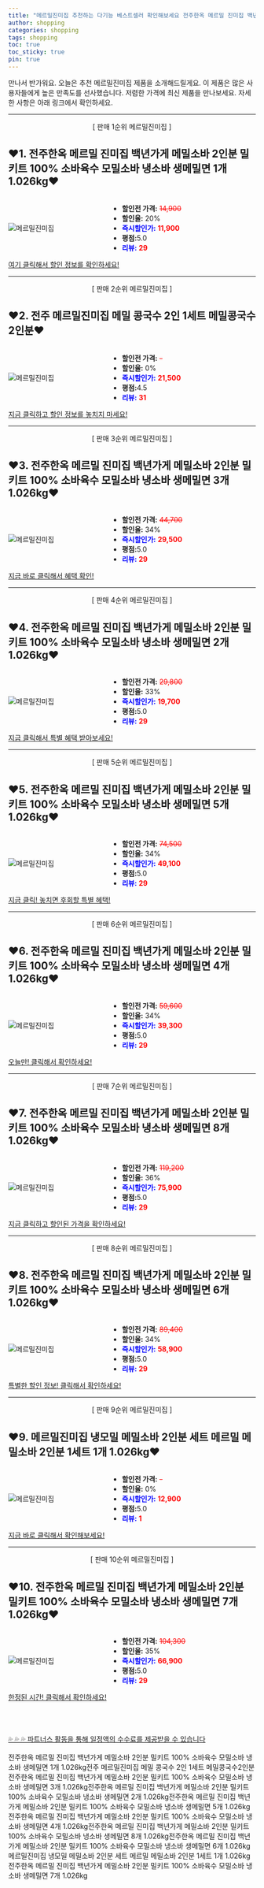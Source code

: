 ```yaml
---
title: "메르밀진미집 추천하는 다기능 베스트셀러 확인해보세요 전주한옥 메르밀 진미집 백년가게 메밀소바"
author: shopping
categories: shopping
tags: shopping
toc: true
toc_sticky: true
pin: true
---
```

만나서 반가워요. 오늘은 추천 메르밀진미집 제품을 소개해드릴게요. 이 제품은 많은 사용자들에게 높은 만족도를 선사했습니다. 저렴한 가격에 최신 제품을 만나보세요. 자세한 사항은 아래 링크에서 확인하세요.

---
<p class="toplist" style="margin: 0 auto; display: block; width: fit-content;">[ 판매 1순위 메르밀진미집 ]</p>

<h2><strong>❤️1. 전주한옥 메르밀 진미집 백년가게 메밀소바 2인분 밀키트 100% 소바육수 모밀소바 냉소바 생메밀면 1개 1.026kg❤️</strong></h2>

<div style="display: flex; align-items: center;">
    <div style="flex: 0.4;">
        <img src="https://thumbnail7.coupangcdn.com/thumbnails/remote/230x230ex/image/vendor_inventory/3a8a/116b8088a28ba25f05d6f22188d08922e3fdfb3843bf7f225675cdb3bf4c.jpg" alt="메르밀진미집" style="max-width: 100%;">
    </div>
    <div style="flex: 0.6; margin-left: 10px;">
        <ul>
            <li><strong>할인전 가격:</strong> <del style="color: red;">14,900</del></li>
            <li><strong>할인율:</strong> 20%</li>
            <li><span style='color:blue'><strong>즉시할인가:</strong></span> <span style='color:red'><strong>11,900</strong></span></li>
            <li><strong>평점:</strong>5.0</li>
            <li><span style='color:blue'><strong>리뷰:</strong></span> <span style='color:red'><strong>29</strong></span></li>
        </ul>
    </div>
</div>
<div class="center">
    <a href="https://selin100587001.github.io?lptag=AF9450613&subid=githubio&pageKey=8035250483&traceid=V0-153&itemId=22479548548&vendorItemId=89522054446" class="myButton">
        여기 클릭해서 할인 정보를 확인하세요!
    </a>
</div>


---
<p class="toplist" style="margin: 0 auto; display: block; width: fit-content;">[ 판매 2순위 메르밀진미집 ]</p>

<h2><strong>❤️2. 전주 메르밀진미집 메밀 콩국수 2인 1세트 메밀콩국수2인분❤️</strong></h2>

<div style="display: flex; align-items: center;">
    <div style="flex: 0.4;">
        <img src="https://thumbnail10.coupangcdn.com/thumbnails/remote/230x230ex/image/vendor_inventory/b8fb/28f17e3136171782acd573fc84c005a4d51c561c11d854c3a23cb35ac686.jpeg" alt="메르밀진미집" style="max-width: 100%;">
    </div>
    <div style="flex: 0.6; margin-left: 10px;">
        <ul>
            <li><strong>할인전 가격:</strong> <del style="color: red;">-</del></li>
            <li><strong>할인율:</strong> 0%</li>
            <li><span style='color:blue'><strong>즉시할인가:</strong></span> <span style='color:red'><strong>21,500</strong></span></li>
            <li><strong>평점:</strong>4.5</li>
            <li><span style='color:blue'><strong>리뷰:</strong></span> <span style='color:red'><strong>31</strong></span></li>
        </ul>
    </div>
</div>
<div class="center">
    <a href="https://selin100587001.github.io?lptag=AF9450613&subid=githubio&pageKey=7470455025&traceid=V0-153&itemId=19492093757&vendorItemId=78383159688" class="myButton">
        지금 클릭하고 할인 정보를 놓치지 마세요!
    </a>
</div>


---
<p class="toplist" style="margin: 0 auto; display: block; width: fit-content;">[ 판매 3순위 메르밀진미집 ]</p>

<h2><strong>❤️3. 전주한옥 메르밀 진미집 백년가게 메밀소바 2인분 밀키트 100% 소바육수 모밀소바 냉소바 생메밀면 3개 1.026kg❤️</strong></h2>

<div style="display: flex; align-items: center;">
    <div style="flex: 0.4;">
        <img src="https://thumbnail7.coupangcdn.com/thumbnails/remote/230x230ex/image/vendor_inventory/3a8a/116b8088a28ba25f05d6f22188d08922e3fdfb3843bf7f225675cdb3bf4c.jpg" alt="메르밀진미집" style="max-width: 100%;">
    </div>
    <div style="flex: 0.6; margin-left: 10px;">
        <ul>
            <li><strong>할인전 가격:</strong> <del style="color: red;">44,700</del></li>
            <li><strong>할인율:</strong> 34%</li>
            <li><span style='color:blue'><strong>즉시할인가:</strong></span> <span style='color:red'><strong>29,500</strong></span></li>
            <li><strong>평점:</strong>5.0</li>
            <li><span style='color:blue'><strong>리뷰:</strong></span> <span style='color:red'><strong>29</strong></span></li>
        </ul>
    </div>
</div>
<div class="center">
    <a href="https://selin100587001.github.io?lptag=AF9450613&subid=githubio&pageKey=8035250483&traceid=V0-153&itemId=22479548571&vendorItemId=89522054517" class="myButton">
        지금 바로 클릭해서 혜택 확인!
    </a>
</div>


---
<p class="toplist" style="margin: 0 auto; display: block; width: fit-content;">[ 판매 4순위 메르밀진미집 ]</p>

<h2><strong>❤️4. 전주한옥 메르밀 진미집 백년가게 메밀소바 2인분 밀키트 100% 소바육수 모밀소바 냉소바 생메밀면 2개 1.026kg❤️</strong></h2>

<div style="display: flex; align-items: center;">
    <div style="flex: 0.4;">
        <img src="https://thumbnail7.coupangcdn.com/thumbnails/remote/230x230ex/image/vendor_inventory/3a8a/116b8088a28ba25f05d6f22188d08922e3fdfb3843bf7f225675cdb3bf4c.jpg" alt="메르밀진미집" style="max-width: 100%;">
    </div>
    <div style="flex: 0.6; margin-left: 10px;">
        <ul>
            <li><strong>할인전 가격:</strong> <del style="color: red;">29,800</del></li>
            <li><strong>할인율:</strong> 33%</li>
            <li><span style='color:blue'><strong>즉시할인가:</strong></span> <span style='color:red'><strong>19,700</strong></span></li>
            <li><strong>평점:</strong>5.0</li>
            <li><span style='color:blue'><strong>리뷰:</strong></span> <span style='color:red'><strong>29</strong></span></li>
        </ul>
    </div>
</div>
<div class="center">
    <a href="https://selin100587001.github.io?lptag=AF9450613&subid=githubio&pageKey=8035250483&traceid=V0-153&itemId=22479548545&vendorItemId=89522054425" class="myButton">
        지금 클릭해서 특별 혜택 받아보세요!
    </a>
</div>


---
<p class="toplist" style="margin: 0 auto; display: block; width: fit-content;">[ 판매 5순위 메르밀진미집 ]</p>

<h2><strong>❤️5. 전주한옥 메르밀 진미집 백년가게 메밀소바 2인분 밀키트 100% 소바육수 모밀소바 냉소바 생메밀면 5개 1.026kg❤️</strong></h2>

<div style="display: flex; align-items: center;">
    <div style="flex: 0.4;">
        <img src="https://thumbnail7.coupangcdn.com/thumbnails/remote/230x230ex/image/vendor_inventory/3a8a/116b8088a28ba25f05d6f22188d08922e3fdfb3843bf7f225675cdb3bf4c.jpg" alt="메르밀진미집" style="max-width: 100%;">
    </div>
    <div style="flex: 0.6; margin-left: 10px;">
        <ul>
            <li><strong>할인전 가격:</strong> <del style="color: red;">74,500</del></li>
            <li><strong>할인율:</strong> 34%</li>
            <li><span style='color:blue'><strong>즉시할인가:</strong></span> <span style='color:red'><strong>49,100</strong></span></li>
            <li><strong>평점:</strong>5.0</li>
            <li><span style='color:blue'><strong>리뷰:</strong></span> <span style='color:red'><strong>29</strong></span></li>
        </ul>
    </div>
</div>
<div class="center">
    <a href="https://selin100587001.github.io?lptag=AF9450613&subid=githubio&pageKey=8035250483&traceid=V0-153&itemId=22479548542&vendorItemId=89522054403" class="myButton">
        지금 클릭! 놓치면 후회할 특별 혜택!
    </a>
</div>


---
<p class="toplist" style="margin: 0 auto; display: block; width: fit-content;">[ 판매 6순위 메르밀진미집 ]</p>

<h2><strong>❤️6. 전주한옥 메르밀 진미집 백년가게 메밀소바 2인분 밀키트 100% 소바육수 모밀소바 냉소바 생메밀면 4개 1.026kg❤️</strong></h2>

<div style="display: flex; align-items: center;">
    <div style="flex: 0.4;">
        <img src="https://thumbnail7.coupangcdn.com/thumbnails/remote/230x230ex/image/vendor_inventory/3a8a/116b8088a28ba25f05d6f22188d08922e3fdfb3843bf7f225675cdb3bf4c.jpg" alt="메르밀진미집" style="max-width: 100%;">
    </div>
    <div style="flex: 0.6; margin-left: 10px;">
        <ul>
            <li><strong>할인전 가격:</strong> <del style="color: red;">59,600</del></li>
            <li><strong>할인율:</strong> 34%</li>
            <li><span style='color:blue'><strong>즉시할인가:</strong></span> <span style='color:red'><strong>39,300</strong></span></li>
            <li><strong>평점:</strong>5.0</li>
            <li><span style='color:blue'><strong>리뷰:</strong></span> <span style='color:red'><strong>29</strong></span></li>
        </ul>
    </div>
</div>
<div class="center">
    <a href="https://selin100587001.github.io?lptag=AF9450613&subid=githubio&pageKey=8035250483&traceid=V0-153&itemId=22479548550&vendorItemId=89522054464" class="myButton">
        오늘만! 클릭해서 확인하세요!
    </a>
</div>


---
<p class="toplist" style="margin: 0 auto; display: block; width: fit-content;">[ 판매 7순위 메르밀진미집 ]</p>

<h2><strong>❤️7. 전주한옥 메르밀 진미집 백년가게 메밀소바 2인분 밀키트 100% 소바육수 모밀소바 냉소바 생메밀면 8개 1.026kg❤️</strong></h2>

<div style="display: flex; align-items: center;">
    <div style="flex: 0.4;">
        <img src="https://thumbnail7.coupangcdn.com/thumbnails/remote/230x230ex/image/vendor_inventory/3a8a/116b8088a28ba25f05d6f22188d08922e3fdfb3843bf7f225675cdb3bf4c.jpg" alt="메르밀진미집" style="max-width: 100%;">
    </div>
    <div style="flex: 0.6; margin-left: 10px;">
        <ul>
            <li><strong>할인전 가격:</strong> <del style="color: red;">119,200</del></li>
            <li><strong>할인율:</strong> 36%</li>
            <li><span style='color:blue'><strong>즉시할인가:</strong></span> <span style='color:red'><strong>75,900</strong></span></li>
            <li><strong>평점:</strong>5.0</li>
            <li><span style='color:blue'><strong>리뷰:</strong></span> <span style='color:red'><strong>29</strong></span></li>
        </ul>
    </div>
</div>
<div class="center">
    <a href="https://selin100587001.github.io?lptag=AF9450613&subid=githubio&pageKey=8035250483&traceid=V0-153&itemId=22479548565&vendorItemId=89522054505" class="myButton">
        지금 클릭하고 할인된 가격을 확인하세요!
    </a>
</div>


---
<p class="toplist" style="margin: 0 auto; display: block; width: fit-content;">[ 판매 8순위 메르밀진미집 ]</p>

<h2><strong>❤️8. 전주한옥 메르밀 진미집 백년가게 메밀소바 2인분 밀키트 100% 소바육수 모밀소바 냉소바 생메밀면 6개 1.026kg❤️</strong></h2>

<div style="display: flex; align-items: center;">
    <div style="flex: 0.4;">
        <img src="https://thumbnail7.coupangcdn.com/thumbnails/remote/230x230ex/image/vendor_inventory/3a8a/116b8088a28ba25f05d6f22188d08922e3fdfb3843bf7f225675cdb3bf4c.jpg" alt="메르밀진미집" style="max-width: 100%;">
    </div>
    <div style="flex: 0.6; margin-left: 10px;">
        <ul>
            <li><strong>할인전 가격:</strong> <del style="color: red;">89,400</del></li>
            <li><strong>할인율:</strong> 34%</li>
            <li><span style='color:blue'><strong>즉시할인가:</strong></span> <span style='color:red'><strong>58,900</strong></span></li>
            <li><strong>평점:</strong>5.0</li>
            <li><span style='color:blue'><strong>리뷰:</strong></span> <span style='color:red'><strong>29</strong></span></li>
        </ul>
    </div>
</div>
<div class="center">
    <a href="https://selin100587001.github.io?lptag=AF9450613&subid=githubio&pageKey=8035250483&traceid=V0-153&itemId=22479548553&vendorItemId=89522054478" class="myButton">
        특별한 할인 정보! 클릭해서 확인하세요!
    </a>
</div>


---
<p class="toplist" style="margin: 0 auto; display: block; width: fit-content;">[ 판매 9순위 메르밀진미집 ]</p>

<h2><strong>❤️9. 메르밀진미집 냉모밀 메밀소바 2인분 세트 메르밀 메밀소바 2인분 1세트 1개 1.026kg❤️</strong></h2>

<div style="display: flex; align-items: center;">
    <div style="flex: 0.4;">
        <img src="https://thumbnail9.coupangcdn.com/thumbnails/remote/230x230ex/image/vendor_inventory/a7cf/917ef828fb4198a55a3d3a1930d9bfd789f8b652ac043588756f3493aaae.jpg" alt="메르밀진미집" style="max-width: 100%;">
    </div>
    <div style="flex: 0.6; margin-left: 10px;">
        <ul>
            <li><strong>할인전 가격:</strong> <del style="color: red;">-</del></li>
            <li><strong>할인율:</strong> 0%</li>
            <li><span style='color:blue'><strong>즉시할인가:</strong></span> <span style='color:red'><strong>12,900</strong></span></li>
            <li><strong>평점:</strong>5.0</li>
            <li><span style='color:blue'><strong>리뷰:</strong></span> <span style='color:red'><strong>1</strong></span></li>
        </ul>
    </div>
</div>
<div class="center">
    <a href="https://selin100587001.github.io?lptag=AF9450613&subid=githubio&pageKey=8156325917&traceid=V0-153&itemId=23238297981&vendorItemId=90270747685" class="myButton">
        지금 바로 클릭해서 확인해보세요!
    </a>
</div>


---
<p class="toplist" style="margin: 0 auto; display: block; width: fit-content;">[ 판매 10순위 메르밀진미집 ]</p>

<h2><strong>❤️10. 전주한옥 메르밀 진미집 백년가게 메밀소바 2인분 밀키트 100% 소바육수 모밀소바 냉소바 생메밀면 7개 1.026kg❤️</strong></h2>

<div style="display: flex; align-items: center;">
    <div style="flex: 0.4;">
        <img src="https://thumbnail7.coupangcdn.com/thumbnails/remote/230x230ex/image/vendor_inventory/3a8a/116b8088a28ba25f05d6f22188d08922e3fdfb3843bf7f225675cdb3bf4c.jpg" alt="메르밀진미집" style="max-width: 100%;">
    </div>
    <div style="flex: 0.6; margin-left: 10px;">
        <ul>
            <li><strong>할인전 가격:</strong> <del style="color: red;">104,300</del></li>
            <li><strong>할인율:</strong> 35%</li>
            <li><span style='color:blue'><strong>즉시할인가:</strong></span> <span style='color:red'><strong>66,900</strong></span></li>
            <li><strong>평점:</strong>5.0</li>
            <li><span style='color:blue'><strong>리뷰:</strong></span> <span style='color:red'><strong>29</strong></span></li>
        </ul>
    </div>
</div>
<div class="center">
    <a href="https://selin100587001.github.io?lptag=AF9450613&subid=githubio&pageKey=8035250483&traceid=V0-153&itemId=22479548559&vendorItemId=89522054492" class="myButton">
        한정된 시간! 클릭해서 확인하세요!
    </a>
</div>

<br><br><br>[💦 💦 💦 파트너스 활동을 통해 일정액의 수수료를 제공받을 수 있습니다](https://link.coupang.com/a/bcpT2c)<br><br>전주한옥 메르밀 진미집 백년가게 메밀소바 2인분 밀키트 100% 소바육수 모밀소바 냉소바 생메밀면 1개 1.026kg전주 메르밀진미집 메밀 콩국수 2인 1세트 메밀콩국수2인분전주한옥 메르밀 진미집 백년가게 메밀소바 2인분 밀키트 100% 소바육수 모밀소바 냉소바 생메밀면 3개 1.026kg전주한옥 메르밀 진미집 백년가게 메밀소바 2인분 밀키트 100% 소바육수 모밀소바 냉소바 생메밀면 2개 1.026kg전주한옥 메르밀 진미집 백년가게 메밀소바 2인분 밀키트 100% 소바육수 모밀소바 냉소바 생메밀면 5개 1.026kg전주한옥 메르밀 진미집 백년가게 메밀소바 2인분 밀키트 100% 소바육수 모밀소바 냉소바 생메밀면 4개 1.026kg전주한옥 메르밀 진미집 백년가게 메밀소바 2인분 밀키트 100% 소바육수 모밀소바 냉소바 생메밀면 8개 1.026kg전주한옥 메르밀 진미집 백년가게 메밀소바 2인분 밀키트 100% 소바육수 모밀소바 냉소바 생메밀면 6개 1.026kg메르밀진미집 냉모밀 메밀소바 2인분 세트 메르밀 메밀소바 2인분 1세트 1개 1.026kg전주한옥 메르밀 진미집 백년가게 메밀소바 2인분 밀키트 100% 소바육수 모밀소바 냉소바 생메밀면 7개 1.026kg